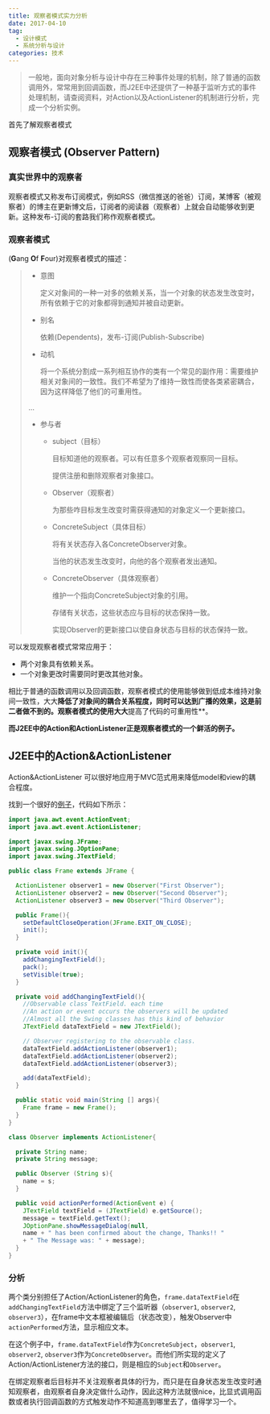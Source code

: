 ```yaml
---
title: 观察者模式实力分析
date: 2017-04-10
tag:
  - 设计模式
  - 系统分析与设计
categories: 技术
---
```


> 一般地，面向对象分析与设计中存在三种事件处理的机制，除了普通的函数调用外，常常用到回调函数，而J2EE中还提供了一种基于监听方式的事件处理机制，请查阅资料，对Action以及ActionListener的机制进行分析，完成一个分析实例。

首先了解观察者模式

<!--more-->

## 观察者模式 (Observer Pattern)

### 真实世界中的观察者

观察者模式又称发布订阅模式，例如RSS（微信推送的爸爸）订阅，某博客（被观察者）的博主在更新博文后，订阅者的阅读器（观察者）上就会自动能够收到更新。这种发布-订阅的套路我们称作观察者模式。

### 观察者模式

(**G**ang **O**f **F**our)对观察者模式的描述：

> + 意图
>
>   定义对象间的一种一对多的依赖关系，当一个对象的状态发生改变时，所有依赖于它的对象都得到通知并被自动更新。
>
> + 别名
>
>   依赖(Dependents)，发布-订阅(Publish-Subscribe)
>
> + 动机
>
>   将一个系统分割成一系列相互协作的类有一个常见的副作用：需要维护相关对象间的一致性。我们不希望为了维持一致性而使各类紧密耦合，因为这样降低了他们的可重用性。
>
> ...
>
> + 参与者
>
>   + subject（目标）
>
>     目标知道他的观察者。可以有任意多个观察者观察同一目标。
>
>     提供注册和删除观察者对象接口。
>
>   + Observer（观察者）
>
>     为那些咋目标发生改变时需获得通知的对象定义一个更新接口。
>
>   + ConcreteSubject（具体目标）
>
>     将有关状态存入各ConcreteObserver对象。
>
>     当他的状态发生改变时，向他的各个观察者发出通知。
>
>   + ConcreteObserver（具体观察者）
>
>     维护一个指向ConcreteSubject对象的引用。
>
>     存储有关状态，这些状态应与目标的状态保持一致。
>
>     实现Observer的更新接口以使自身状态与目标的状态保持一致。

可以发现观察者模式常常应用于：

+ 两个对象具有依赖关系。
+ 一个对象更改时需要同时更改其他对象。

相比于普通的函数调用以及回调函数，观察者模式的使用能够做到低成本维持对象间一致性，大大**降低了对象间的耦合关系程度，同时可以达到广播的效果，这是前二者做不到的。观察者模式的使用大大**提高了代码的可重用性**。

**而J2EE中的Action和ActionListener正是观察者模式的一个鲜活的例子。**

## J2EE中的Action&ActionListener

Action&ActionListener 可以很好地应用于MVC范式用来降低model和view的耦合程度。

找到一个很好的[例子](http://www.ulisespulido.com/2009/03/observer-design-pattern-and-java-swing.html)，代码如下所示：

```java
import java.awt.event.ActionEvent;
import java.awt.event.ActionListener;

import javax.swing.JFrame;
import javax.swing.JOptionPane;
import javax.swing.JTextField;

public class Frame extends JFrame {

  ActionListener observer1 = new Observer("First Observer");
  ActionListener observer2 = new Observer("Second Observer");
  ActionListener observer3 = new Observer("Third Observer");

  public Frame(){
    setDefaultCloseOperation(JFrame.EXIT_ON_CLOSE);
    init();
  }

  private void init(){
    addChangingTextField();
    pack();
    setVisible(true);
  }

  private void addChangingTextField(){
    //Observable class TextField. each time
    //An action or event occurs the observers will be updated
    //Almost all the Swing classes has this kind of behavior
    JTextField dataTextField = new JTextField();

    // Observer registering to the observable class.
    dataTextField.addActionListener(observer1);
    dataTextField.addActionListener(observer2);
    dataTextField.addActionListener(observer3);

    add(dataTextField);
  }

  public static void main(String [] args){
  	Frame frame = new Frame();
  }
}

class Observer implements ActionListener{

  private String name;
  private String message;

  public Observer (String s){
  	name = s;
  }

  public void actionPerformed(ActionEvent e) {
    JTextField textField = (JTextField) e.getSource();
    message = textField.getText();
    JOptionPane.showMessageDialog(null,
    name + " has been confirmed about the change, Thanks!! "
    + " The Message was: " + message);
  }
}
```

### 分析

两个类分别担任了Action/ActionListener的角色，`frame.dataTextField`在`addChangingTextField`方法中绑定了三个监听器（`observer1`, `observer2`, `observer3`），在frame中文本框被编辑后（状态改变），触发Observer中`actionPerformed`方法，显示相应文本。

在这个例子中，`frame.dataTextField`作为`ConcreteSubject`，`observer1`, `observer2`, `observer3`作为`ConcreteObserver`。而他们所实现的定义了Action/ActionListener方法的接口，则是相应的`Subject`和`Observer`。

在绑定观察者后目标并不关注观察者具体的行为，而只是在自身状态发生改变时通知观察者，由观察者自身决定做什么动作，因此这种方法就很nice，比显式调用函数或者执行回调函数的方式触发动作不知道高到哪里去了，值得学习一个。